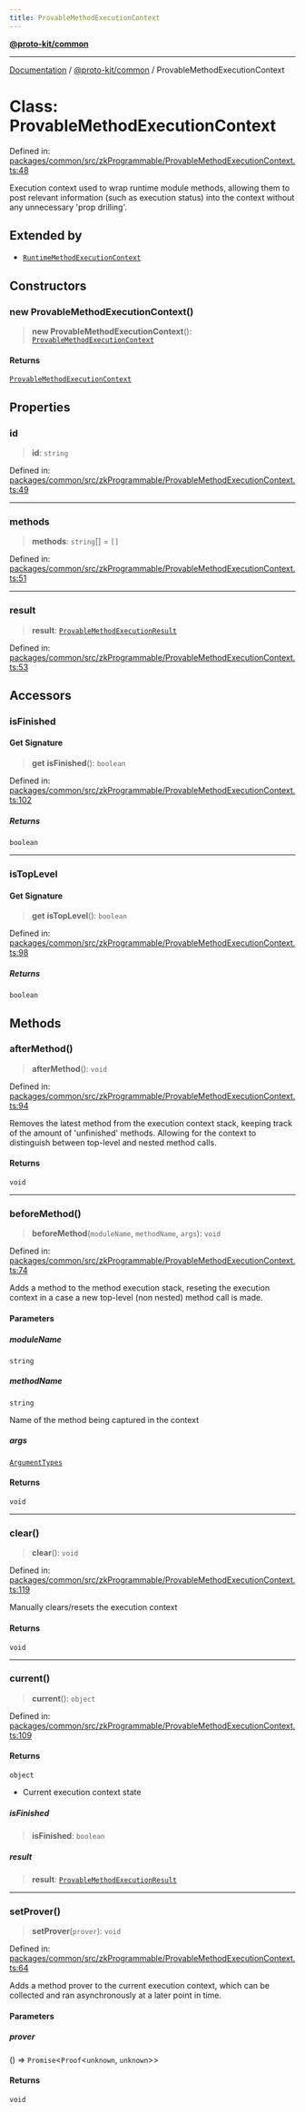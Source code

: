 ```yaml
---
title: ProvableMethodExecutionContext
---
```


[**@proto-kit/common**](../README.md)

***

[Documentation](../../../README.md) / [@proto-kit/common](../README.md) / ProvableMethodExecutionContext

# Class: ProvableMethodExecutionContext

Defined in: [packages/common/src/zkProgrammable/ProvableMethodExecutionContext.ts:48](https://github.com/proto-kit/framework/blob/b953c754e500c62f01fbbd6d09adfb2f5577269d/packages/common/src/zkProgrammable/ProvableMethodExecutionContext.ts#L48)

Execution context used to wrap runtime module methods,
allowing them to post relevant information (such as execution status)
into the context without any unnecessary 'prop drilling'.

## Extended by

- [`RuntimeMethodExecutionContext`](../../protocol/classes/RuntimeMethodExecutionContext.md)

## Constructors

### new ProvableMethodExecutionContext()

> **new ProvableMethodExecutionContext**(): [`ProvableMethodExecutionContext`](ProvableMethodExecutionContext.md)

#### Returns

[`ProvableMethodExecutionContext`](ProvableMethodExecutionContext.md)

## Properties

### id

> **id**: `string`

Defined in: [packages/common/src/zkProgrammable/ProvableMethodExecutionContext.ts:49](https://github.com/proto-kit/framework/blob/b953c754e500c62f01fbbd6d09adfb2f5577269d/packages/common/src/zkProgrammable/ProvableMethodExecutionContext.ts#L49)

***

### methods

> **methods**: `string`[] = `[]`

Defined in: [packages/common/src/zkProgrammable/ProvableMethodExecutionContext.ts:51](https://github.com/proto-kit/framework/blob/b953c754e500c62f01fbbd6d09adfb2f5577269d/packages/common/src/zkProgrammable/ProvableMethodExecutionContext.ts#L51)

***

### result

> **result**: [`ProvableMethodExecutionResult`](ProvableMethodExecutionResult.md)

Defined in: [packages/common/src/zkProgrammable/ProvableMethodExecutionContext.ts:53](https://github.com/proto-kit/framework/blob/b953c754e500c62f01fbbd6d09adfb2f5577269d/packages/common/src/zkProgrammable/ProvableMethodExecutionContext.ts#L53)

## Accessors

### isFinished

#### Get Signature

> **get** **isFinished**(): `boolean`

Defined in: [packages/common/src/zkProgrammable/ProvableMethodExecutionContext.ts:102](https://github.com/proto-kit/framework/blob/b953c754e500c62f01fbbd6d09adfb2f5577269d/packages/common/src/zkProgrammable/ProvableMethodExecutionContext.ts#L102)

##### Returns

`boolean`

***

### isTopLevel

#### Get Signature

> **get** **isTopLevel**(): `boolean`

Defined in: [packages/common/src/zkProgrammable/ProvableMethodExecutionContext.ts:98](https://github.com/proto-kit/framework/blob/b953c754e500c62f01fbbd6d09adfb2f5577269d/packages/common/src/zkProgrammable/ProvableMethodExecutionContext.ts#L98)

##### Returns

`boolean`

## Methods

### afterMethod()

> **afterMethod**(): `void`

Defined in: [packages/common/src/zkProgrammable/ProvableMethodExecutionContext.ts:94](https://github.com/proto-kit/framework/blob/b953c754e500c62f01fbbd6d09adfb2f5577269d/packages/common/src/zkProgrammable/ProvableMethodExecutionContext.ts#L94)

Removes the latest method from the execution context stack,
keeping track of the amount of 'unfinished' methods. Allowing
for the context to distinguish between top-level and nested method calls.

#### Returns

`void`

***

### beforeMethod()

> **beforeMethod**(`moduleName`, `methodName`, `args`): `void`

Defined in: [packages/common/src/zkProgrammable/ProvableMethodExecutionContext.ts:74](https://github.com/proto-kit/framework/blob/b953c754e500c62f01fbbd6d09adfb2f5577269d/packages/common/src/zkProgrammable/ProvableMethodExecutionContext.ts#L74)

Adds a method to the method execution stack, reseting the execution context
in a case a new top-level (non nested) method call is made.

#### Parameters

##### moduleName

`string`

##### methodName

`string`

Name of the method being captured in the context

##### args

[`ArgumentTypes`](../type-aliases/ArgumentTypes.md)

#### Returns

`void`

***

### clear()

> **clear**(): `void`

Defined in: [packages/common/src/zkProgrammable/ProvableMethodExecutionContext.ts:119](https://github.com/proto-kit/framework/blob/b953c754e500c62f01fbbd6d09adfb2f5577269d/packages/common/src/zkProgrammable/ProvableMethodExecutionContext.ts#L119)

Manually clears/resets the execution context

#### Returns

`void`

***

### current()

> **current**(): `object`

Defined in: [packages/common/src/zkProgrammable/ProvableMethodExecutionContext.ts:109](https://github.com/proto-kit/framework/blob/b953c754e500c62f01fbbd6d09adfb2f5577269d/packages/common/src/zkProgrammable/ProvableMethodExecutionContext.ts#L109)

#### Returns

`object`

- Current execution context state

##### isFinished

> **isFinished**: `boolean`

##### result

> **result**: [`ProvableMethodExecutionResult`](ProvableMethodExecutionResult.md)

***

### setProver()

> **setProver**(`prover`): `void`

Defined in: [packages/common/src/zkProgrammable/ProvableMethodExecutionContext.ts:64](https://github.com/proto-kit/framework/blob/b953c754e500c62f01fbbd6d09adfb2f5577269d/packages/common/src/zkProgrammable/ProvableMethodExecutionContext.ts#L64)

Adds a method prover to the current execution context,
which can be collected and ran asynchronously at a later point in time.

#### Parameters

##### prover

() => `Promise`\<`Proof`\<`unknown`, `unknown`\>\>

#### Returns

`void`
